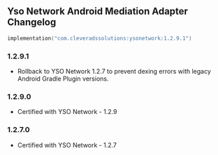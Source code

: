 ## Yso Network Android Mediation Adapter Changelog
```kotlin
implementation("com.cleveradssolutions:ysonetwork:1.2.9.1")
```

### 1.2.9.1
- Rollback to YSO Network 1.2.7 to prevent dexing errors with legacy Android Gradle Plugin versions.

### 1.2.9.0
- Certified with YSO Network - 1.2.9

### 1.2.7.0
- Certified with YSO Network - 1.2.7

